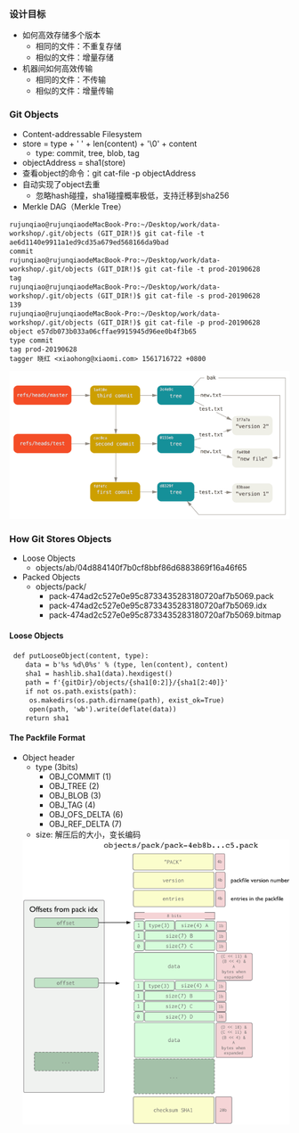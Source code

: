 ### 设计目标
- 如何高效存储多个版本
  - 相同的文件：不重复存储
  - 相似的文件：增量存储
- 机器间如何高效传输
  - 相同的文件：不传输
  - 相似的文件：增量传输

### Git Objects
  - Content-addressable Filesystem
  - store = type + ' ' + len(content) + '\0' + content
    - type: commit, tree, blob, tag
  - objectAddress = sha1(store)
- 查看object的命令：git cat-file -p objectAddress
- 自动实现了object去重
  - 忽略hash碰撞，sha1碰撞概率极低，支持迁移到sha256
- Merkle DAG（Merkle Tree）

```
rujunqiao@rujunqiaodeMacBook-Pro:~/Desktop/work/data-workshop/.git/objects (GIT_DIR!)$ git cat-file -t ae6d1140e9911a1ed9cd35a679ed568166da9bad
commit
rujunqiao@rujunqiaodeMacBook-Pro:~/Desktop/work/data-workshop/.git/objects (GIT_DIR!)$ git cat-file -t prod-20190628
tag
rujunqiao@rujunqiaodeMacBook-Pro:~/Desktop/work/data-workshop/.git/objects (GIT_DIR!)$ git cat-file -s prod-20190628
139
rujunqiao@rujunqiaodeMacBook-Pro:~/Desktop/work/data-workshop/.git/objects (GIT_DIR!)$ git cat-file -p prod-20190628
object e57db073b033a06cffae9915945d96ee0b4f3b65
type commit
tag prod-20190628
tagger 晓红 <xiaohong@xiaomi.com> 1561716722 +0800
```
<img src="./assets/Merkle.png">

### How Git Stores Objects
- Loose Objects
  - objects/ab/04d884140f7b0cf8bbf86d6883869f16a46f65
- Packed Objects
  - objects/pack/
    - pack-474ad2c527e0e95c8733435283180720af7b5069.pack
    - pack-474ad2c527e0e95c8733435283180720af7b5069.idx
    - pack-474ad2c527e0e95c8733435283180720af7b5069.bitmap

#### Loose Objects
```
 def putLooseObject(content, type):
    data = b'%s %d\0%s' % (type, len(content), content)
    sha1 = hashlib.sha1(data).hexdigest()
    path = f'{gitDir}/objects/{sha1[0:2]}/{sha1[2:40]}'
    if not os.path.exists(path):
     os.makedirs(os.path.dirname(path), exist_ok=True)
     open(path, 'wb').write(deflate(data))
    return sha1
```

#### The Packfile Format
- Object header
  - type (3bits)
    - OBJ_COMMIT (1)
    - OBJ_TREE (2)
    - OBJ_BLOB (3)
    - OBJ_TAG (4)
    - OBJ_OFS_DELTA (6)
    - OBJ_REF_DELTA (7)
  - size: 解压后的大小，变长编码
  <img src="./assets/pack.png">
